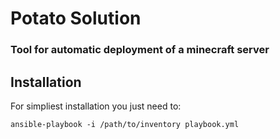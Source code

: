 # Potato Solution
### Tool for automatic deployment of a minecraft server 



## Installation
For simpliest installation you just need to:

`ansible-playbook -i /path/to/inventory playbook.yml`
